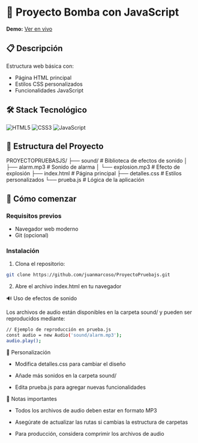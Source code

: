 
# 🚀 Proyecto Bomba con JavaScript

**Demo:** [Ver en vivo](https://juanmarcoso.github.io/ProyectoPruebajs/) 

## 📋 Descripción
Estructura web básica con:
- Página HTML principal
- Estilos CSS personalizados
- Funcionalidades JavaScript

## 🛠 Stack Tecnológico
<div align="left">
  <img src="https://img.shields.io/badge/HTML5-E34F26?style=for-the-badge&logo=html5&logoColor=white" alt="HTML5">
  <img src="https://img.shields.io/badge/CSS3-1572B6?style=for-the-badge&logo=css3&logoColor=white" alt="CSS3">
  <img src="https://img.shields.io/badge/JavaScript-F7DF1E?style=for-the-badge&logo=javascript&logoColor=black" alt="JavaScript">
</div>

## 📁 Estructura del Proyecto

PROYECTOPRUEBASJS/
├── sound/ # Biblioteca de efectos de sonido
│ ├── alarm.mp3 # Sonido de alarma
│ └── explosion.mp3 # Efecto de explosión
├── index.html # Página principal
├── detalles.css # Estilos personalizados
└── prueba.js # Lógica de la aplicación

## 🚀 Cómo comenzar

### Requisitos previos
- Navegador web moderno
- Git (opcional)

### Instalación
1. Clona el repositorio:

```bash
git clone https://github.com/juanmarcoso/ProyectoPruebajs.git
```

2. Abre el archivo index.html en tu navegador

🔊 Uso de efectos de sonido

Los archivos de audio están disponibles en la carpeta sound/ y pueden ser reproducidos mediante:

```bash
// Ejemplo de reproducción en prueba.js
const audio = new Audio('sound/alarm.mp3');
audio.play();
```
🎨 Personalización

+ Modifica detalles.css para cambiar el diseño

+ Añade más sonidos en la carpeta sound/

+ Edita prueba.js para agregar nuevas funcionalidades

📝 Notas importantes

+ Todos los archivos de audio deben estar en formato MP3

+ Asegúrate de actualizar las rutas si cambias la estructura de carpetas

+ Para producción, considera comprimir los archivos de audio